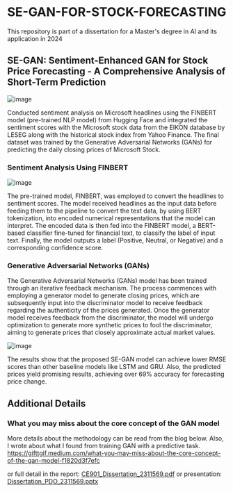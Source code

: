 # SE-GAN-FOR-STOCK-FORECASTING
This repository is part of a dissertation for a Master's degree in AI and its application in 2024

## SE-GAN: Sentiment-Enhanced GAN for Stock Price Forecasting - A Comprehensive Analysis of Short-Term Prediction

![image](https://github.com/user-attachments/assets/f580fe0a-8418-412c-9064-cba8db7b4f36)

Conducted sentiment analysis on Microsoft headlines using the FINBERT model (pre-trained NLP model) from Hugging Face and integrated the sentiment scores with the Microsoft stock data from the EIKON database by LESEG along with the historical stock index from Yahoo Finance. The final dataset was trained by the Generative Adversarial Networks (GANs) for predicting the daily closing prices of Microsoft Stock.

### Sentiment Analysis Using FINBERT

![image](https://github.com/user-attachments/assets/940bfc9f-bac2-4a97-b33e-5036e57493b7) 

The pre-trained model, FINBERT, was employed to convert the headlines to sentiment scores. The model received headlines as the input data before feeding them to the pipeline to convert the text data, by using BERT tokenization, into encoded numerical representations that the model can interpret. The encoded data is then fed into the FINBERT model, a BERT-based classifier fine-tuned for financial text, to classify the label of input text. Finally, the model outputs a label (Positive, Neutral, or Negative) and a corresponding confidence score. 

### Generative Adversarial Networks (GANs)

The Generative Adversarial Networks (GANs) model has been trained through an iterative feedback mechanism. The process commences with employing a generator model to generate closing prices, which are subsequently input into the discriminator model to receive feedback regarding the authenticity of the prices generated. Once the generator model receives feedback from the discriminator, the model will undergo optimization to generate more synthetic prices to fool the discriminator, aiming to generate prices that closely approximate actual market values.

![image](https://github.com/user-attachments/assets/ba4b8ddc-2bb5-44e2-bce2-a93915606237)

The results show that the proposed SE-GAN model can achieve lower RMSE scores than other baseline models like LSTM and GRU. Also, the predicted prices yield promising results, achieving over 69% accuracy for forecasting price change.

## Additional Details

### What you may miss about the core concept of the GAN model
More details about the methodology can be read from the blog below. Also, I wrote about what I found from training GAN with a predictive task.
https://gifttgif.medium.com/what-you-may-miss-about-the-core-concept-of-the-gan-model-f1820d3f7efc

or full detail in the report: [CE901_Dissertation_2311569.pdf](https://github.com/phrugsa-limbunlom/SE-GAN-FOR-STOCK-FORECASTING/blob/main/CE901_Dissertation_2311569.pdf) or presentation: [Dissertation_PDO_2311569.pptx](https://github.com/phrugsa-limbunlom/SE-GAN-FOR-STOCK-FORECASTING/blob/main/Dissertation_PDO_2311569.pptx)
